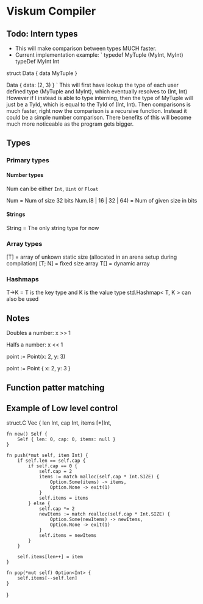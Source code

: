 # Viskum Compiler

## Todo: Intern types
- This will make comparison between types MUCH faster.
- Current implementation example:
`
typedef MyTuple (MyInt, MyInt)
typeDef MyInt Int

struct Data {
    data MyTuple
}

Data { data: (2, 3) }
`
This will first have lookup the type of each user defined type (MyTuple and MyInt), which eventually resolves to (Int, Int)
However if I instead is able to type interning, then the type of MyTuple will just be a TyId, which is equal to the TyId of (Int, Int). Then comparisons is much faster, right now the comparison is a recursive function. Instead it could be a simple number comparison. There benefits of this will become much more noticeable as the program gets bigger. 

## Types

### Primary types

#### Number types

Num can be either `Int`, `Uint` or `Float`

Num = Num of size 32 bits
Num.(8 | 16 | 32 | 64) = Num of given size in bits

#### Strings

String = The only string type for now

### Array types
[T] = array of unkown static size (allocated in an arena setup during compilation)
[T; N] = fixed size array
T[] = dynamic array

### Hashmaps
T->K = T is the key type and K is the value type
std.Hashmap< T, K > can also be used

## Notes

Doubles a number:
x >> 1

Halfs a number:
x << 1

point := Point(x: 2, y: 3)

point := Point { x: 2, y: 3 }


## Function patter matching

## Example of Low level control


struct.C Vec {
    len Int,
    cap Int,
    items [*]Int,

    fn new() Self {
        Self { len: 0, cap: 0, items: null }
    }

    fn push(*mut self, item Int) {
        if self.len == self.cap {
            if self.cap == 0 { 
                self.cap = 2
                items := match malloc(self.cap * Int.SIZE) {
                    Option.Some(items) -> items,
                    Option.None -> exit(1)
                }
                self.items = items
            } else { 
                self.cap *= 2
                newItems := match realloc(self.cap * Int.SIZE) {
                    Option.Some(newItems) -> newItems,
                    Option.None -> exit(1)
                }
                self.items = newItems
            }
        }

        self.items[len++] = item   
    }

    fn pop(*mut self) Option<Int> {
        self.items[--self.len]
    }
}